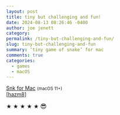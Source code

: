 ```yaml
---
layout: post
title: tiny but challenging and fun!
date: 2024-08-13 08:26:46 -0400
author: joe jenett
category: 
permalink: /tiny-but-challenging-and-fun/
slug: tiny-but-challenging-and-fun
summary: ‘tiny game of snake’ for mac
comments: true
categories:
  - games
  - macOS
---
```

<a title="Mowglii - Snk for Mac" href="https://www.mowglii.com/snk/">Snk for Mac</a> <small>(macOS 11+)</small><br>[<a title="source" href="https://pinboard.in/u:hazm8">hazm8</a>]

★ ★ ★ ★ ★ <span style="font-size:1.2em;">😎</span>

<a href="https://brid.gy/publish/mastodon"></a>